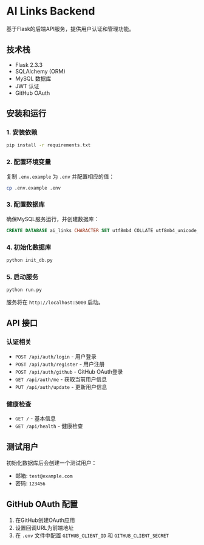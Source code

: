 # AI Links Backend

基于Flask的后端API服务，提供用户认证和管理功能。

## 技术栈

- Flask 2.3.3
- SQLAlchemy (ORM)
- MySQL 数据库
- JWT 认证
- GitHub OAuth

## 安装和运行

### 1. 安装依赖

```bash
pip install -r requirements.txt
```

### 2. 配置环境变量

复制 `.env.example` 为 `.env` 并配置相应的值：

```bash
cp .env.example .env
```

### 3. 配置数据库

确保MySQL服务运行，并创建数据库：

```sql
CREATE DATABASE ai_links CHARACTER SET utf8mb4 COLLATE utf8mb4_unicode_ci;
```

### 4. 初始化数据库

```bash
python init_db.py
```

### 5. 启动服务

```bash
python run.py
```

服务将在 `http://localhost:5000` 启动。

## API 接口

### 认证相关

- `POST /api/auth/login` - 用户登录
- `POST /api/auth/register` - 用户注册
- `POST /api/auth/github` - GitHub OAuth登录
- `GET /api/auth/me` - 获取当前用户信息
- `PUT /api/auth/update` - 更新用户信息

### 健康检查

- `GET /` - 基本信息
- `GET /api/health` - 健康检查

## 测试用户

初始化数据库后会创建一个测试用户：

- 邮箱: `test@example.com`
- 密码: `123456`

## GitHub OAuth 配置

1. 在GitHub创建OAuth应用
2. 设置回调URL为前端地址
3. 在 `.env` 文件中配置 `GITHUB_CLIENT_ID` 和 `GITHUB_CLIENT_SECRET`